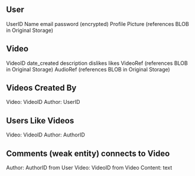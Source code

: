 ## User
UserID
Name
email
password (encrypted)
Profile Picture (references BLOB in Original Storage)

## Video
VideoID
date_created
description
dislikes
likes
VideoRef (references BLOB in Original Storage)
AudioRef (references BLOB in Original Storage)

## Videos Created By
Video: VideoID
Author: UserID

## Users Like Videos
Video: VideoID
Author: AuthorID

## Comments (weak entity) connects to Video
Author: AuthorID from User
Video: VideoID from Video
Content: text

